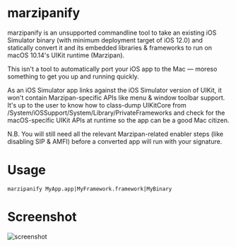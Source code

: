 # marzipanify
marzipanify is an unsupported commandline tool to take an existing iOS Simulator binary (with minimum deployment target of iOS 12.0) and statically convert it and its embedded libraries & frameworks to run on macOS 10.14's UIKit runtime (Marzipan).

This isn't a tool to automatically port your iOS app to the Mac — moreso something to get you up and running quickly.

As an iOS Simulator app links against the iOS Simulator version of UIKit, it won't contain Marzipan-specific APIs like menu & window toolbar support. It's up to the user to know how to class-dump UIKitCore from /System/iOSSupport/System/Library/PrivateFrameworks and check for the macOS-specific UIKit APIs at runtime so the app can be a good Mac citizen.

N.B. You will still need all the relevant Marzipan-related enabler steps (like disabling SIP & AMFI) before a converted app will run with your signature.

# Usage
`marzipanify MyApp.app|MyFramework.framework|MyBinary`

# Screenshot
![screenshot](https://hccdata.s3.amazonaws.com/gh_marzipanify.jpg)

